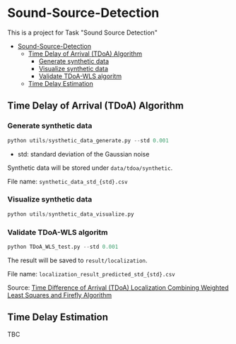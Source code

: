 # Sound-Source-Detection
This is a project for Task "Sound Source Detection"

- [Sound-Source-Detection](#sound-source-detection)
  - [Time Delay of Arrival (TDoA) Algorithm](#time-delay-of-arrival-tdoa-algorithm)
    - [Generate synthetic data](#generate-synthetic-data)
    - [Visualize synthetic data](#visualize-synthetic-data)
    - [Validate TDoA-WLS algoritm](#validate-tdoa-wls-algoritm)
  - [Time Delay Estimation](#time-delay-estimation)


## Time Delay of Arrival (TDoA) Algorithm

### Generate synthetic data
```python
python utils/systhetic_data_generate.py --std 0.001
```
- std: standard deviation of the Gaussian noise

Synthetic data will be stored under `data/tdoa/synthetic`.

File name: `synthetic_data_std_{std}.csv`

### Visualize synthetic data

```python
python utils/synthetic_data_visualize.py
```

### Validate TDoA-WLS algoritm
```python
python TDoA_WLS_test.py --std 0.001
```

The result will be saved to `result/localization`.

File name: `localization_result_predicted_std_{std}.csv`

Source: [Time Difference of Arrival (TDoA) Localization Combining Weighted Least Squares and Firefly Algorithm](https://www.ncbi.nlm.nih.gov/pmc/articles/PMC6603714/)

## Time Delay Estimation

TBC